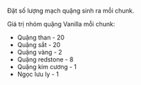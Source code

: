 Đặt số lượng mạch quặng sinh ra mỗi chunk.

Giá trị nhóm quặng Vanilla mỗi chunk:

* Quặng than - 20
* Quặng sắt - 20
* Quặng vàng - 2
* Quặng redstone - 8
* Quặng kim cương - 1
* Ngọc lưu ly - 1